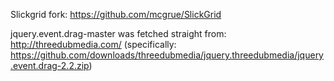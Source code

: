 Slickgrid fork:
https://github.com/mcgrue/SlickGrid


jquery.event.drag-master was fetched straight from:
http://threedubmedia.com/
(specifically: https://github.com/downloads/threedubmedia/jquery.threedubmedia/jquery.event.drag-2.2.zip)